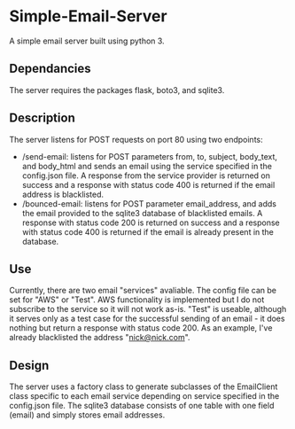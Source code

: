 # Simple-Email-Server
A simple email server built using python 3. 

## Dependancies
The server requires the packages flask, boto3, and sqlite3.

## Description
The server listens for POST requests on port 80 using two endpoints:
  - /send-email: listens for POST parameters from, to, subject, body_text, and body_html and sends an email using the service specified in the config.json file. A response from the service provider is returned on success and a response with status code 400 is returned if the email address is blacklisted.
  - /bounced-email: listens for POST parameter email_address, and adds the email provided to the sqlite3 database of blacklisted emails. A response with status code 200 is returned on success and a response with status code 400 is returned if the email is already present in the database.

## Use
Currently, there are two email "services" avaliable. The config file can be set for "AWS" or "Test". AWS functionality is implemented but I do not subscribe to the service so it will not work as-is. "Test" is useable, although it serves only as a test case for the successful sending of an email - it does nothing but return a response with status code 200. As an example, I've already blacklisted the address "nick@nick.com".

## Design
The server uses a factory class to generate subclasses of the EmailClient class specific to each email service depending on service specified in the config.json file. The sqlite3 database consists of one table with one field (email) and simply stores email addresses.
